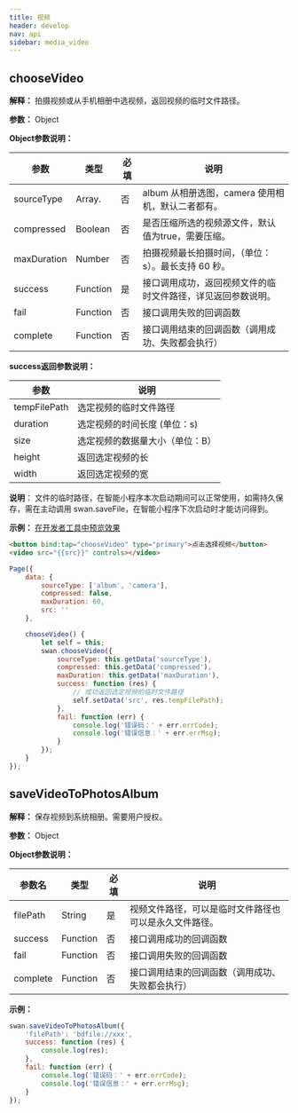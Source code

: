 ```yaml
---
title: 视频
header: develop
nav: api
sidebar: media_video
---
```

chooseVideo
-----



**解释：** 拍摄视频或从手机相册中选视频，返回视频的临时文件路径。

**参数：** Object

**Object参数说明：**

|参数 | 类型  |必填 | 说明|
|---- | ---- | ---- | ----|
|sourceType | Array.<string> |否 |  album 从相册选图，camera 使用相机，默认二者都有。|
|compressed  | Boolean | 否  | 是否压缩所选的视频源文件，默认值为true，需要压缩。|
|maxDuration  | Number | 否  | 拍摄视频最长拍摄时间，（单位：s）。最长支持 60 秒。|
|success |Function  |  是 | 接口调用成功，返回视频文件的临时文件路径，详见返回参数说明。|
|fail  |  Function |   否  | 接口调用失败的回调函数|
|complete   | Function  |  否 |  接口调用结束的回调函数（调用成功、失败都会执行）|

**success返回参数说明：**


|参数  |  说明 |
|---- | ---- |
|tempFilePath | 选定视频的临时文件路径 |
|duration | 选定视频的时间长度 (单位：s)|
|size | 选定视频的数据量大小（单位：B）|
|height | 返回选定视频的长 |
|width | 返回选定视频的宽 |

**说明**：
文件的临时路径，在智能小程序本次启动期间可以正常使用，如需持久保存，需在主动调用 swan.saveFile，在智能小程序下次启动时才能访问得到。

**示例：**
<a href="swanide://fragment/1ad682d22d305ed32c33695919d358791548069205371" title="在开发者工具中预览效果" target="_blank">在开发者工具中预览效果 </a>
```html
<button bind:tap="chooseVideo" type="primary">点击选择视频</button>
<video src="{{src}}" controls></video>
```

```javascript
Page({
    data: {
        sourceType: ['album', 'camera'],
        compressed: false,
        maxDuration: 60,
        src: ''
    },

    chooseVideo() {
        let self = this;
        swan.chooseVideo({
            sourceType: this.getData('sourceType'),
            compressed: this.getData('compressed'),
            maxDuration: this.getData('maxDuration'),
            success: function (res) {
                // 成功返回选定视频的临时文件路径
                self.setData('src', res.tempFilePath);
            },
            fail: function (err) {
                console.log('错误码：' + err.errCode);
                console.log('错误信息：' + err.errMsg);
            }
        });
    }
});
```

<!-- #### 错误码

**Andriod**

|错误码|说明|
|--|--|
|201|解析失败，请检查调起协议是否合法|
|1002|用户取消操作错误码|

**iOS**

|错误码|说明|
|--|--|
|202|解析失败，请检查参数是否正确。|
|1002|用户取消操作|
|1004|小程序文件目录为空| -->

saveVideoToPhotosAlbum
-----


**解释：** 保存视频到系统相册。需要用户授权。

**参数：** Object

**Object参数说明：**

|参数名| 类型 | 必填 | 说明|
|---- | ---- | ---- |---- |
|filePath  |  String  |是 |  视频文件路径，可以是临时文件路径也可以是永久文件路径。|
|success |Function |   否  | 接口调用成功的回调函数|
|fail  |  Function  |  否  | 接口调用失败的回调函数|
|complete |   Function |   否  | 接口调用结束的回调函数（调用成功、失败都会执行）|

<!-- **success返回参数说明：**

|参数名| 类型|  说明|
|---- | ---- | ---- |
|filePath  |String | 调用结果,返回视频文件路径。| -->


**示例：**

```js
swan.saveVideoToPhotosAlbum({
    'filePath': 'bdfile://xxx',
    success: function (res) {
        console.log(res);
    },
    fail: function (err) {
        console.log('错误码：' + err.errCode);
        console.log('错误信息：' + err.errMsg);
    }
});
```

<!-- #### 错误码

**Andriod**

|错误码|说明|
|--|--|
|202|解析失败，请检查参数是否正确 |
|1001|执行失败|
|200301|保存图片、视频到相册-用户拒绝|

**iOS**

|错误码|说明|
|--|--|
|202|解析失败，请检查参数是否正确 |
|1003|用户没有授权百度使用相册|
|1005|没有读取任何视频数据|
|1006|保存出错|
|10002|网络请求失败|
|200301|相册权限，用户拒绝小程序相册|
|200302|相册权限，用户拒绝系统相册权限| -->
